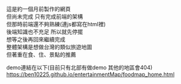 這是約一個月前製作的網頁\
但尚未完成 只有完成前端的架構\
但那時前端還不夠熟練(連js都寫在html裡)\
後端知識也不充足 所以就先停擺\
想等之後再回來繼續完成\
整體架構是想做台灣的類似旅遊地圖\
但著重在食、住、景點的推薦

demo連結在以下(目前只有北部有做demo 其他的地區會404)
https://ben10225.github.io/entertainmentMap/foodmap_home.html

